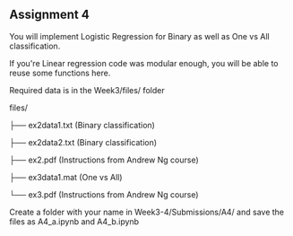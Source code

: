 ## Assignment 4

You will implement Logistic Regression for Binary as well as One vs All classification.

If you're Linear regression code was modular enough, you will be able to reuse some functions here.

Required data is in the Week3/files/ folder

files/

├── ex2data1.txt (Binary classification)

├── ex2data2.txt  (Binary classification)

├── ex2.pdf (Instructions from Andrew Ng course)

├── ex3data1.mat (One vs All)

└── ex3.pdf (Instructions from Andrew Ng course)


Create a folder with your name in Week3-4/Submissions/A4/ and save the files as A4_a.ipynb and A4_b.ipynb



